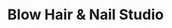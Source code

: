 ---
title: "Blow Hair & Nail Studio"
url: /cleveland/blow-hair-and-nail-studio/
shop: hairdresser
---